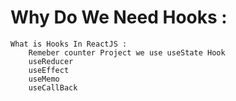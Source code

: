 # Why Do We Need Hooks : 
    What is Hooks In ReactJS : 
        Remeber counter Project we use useState Hook
        useReducer
        useEffect
        useMemo
        useCallBack